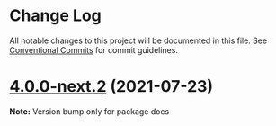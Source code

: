 # Change Log

All notable changes to this project will be documented in this file.
See [Conventional Commits](https://conventionalcommits.org) for commit guidelines.

# [4.0.0-next.2](https://github.com/capacitor-community/electron/compare/v4.0.0-next.1...v4.0.0-next.2) (2021-07-23)

**Note:** Version bump only for package docs
